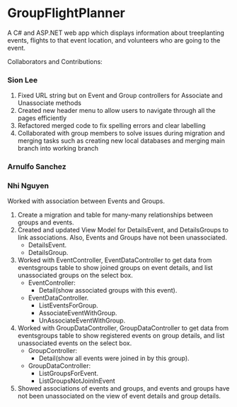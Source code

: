 # GroupFlightPlanner

A C# and ASP.NET web app which displays information about treeplanting events, flights to that event location, and volunteers who are going to the event.

Collaborators and Contributions:
### Sion Lee 
1. Fixed URL string but on Event and Group controllers for Associate and Unassociate methods
2. Created new header menu to allow users to navigate through all the pages efficiently
3. Refactored merged code to fix spelling errors and clear labelling
4. Collaborated with group members to solve issues during migration and merging tasks such as creating new local databases and merging main branch into working branch

### Arnulfo Sanchez

### Nhi Nguyen
Worked with association between Events and Groups.
1. Create a migration and table for many-many relationships between groups and events.
2. Created and updated View Model for DetailsEvent, and DetailsGroups to link associations. Also, Events and Groups have not been unassociated.
   - DetailsEvent.
   - DetailsGroup.
3. Worked with EventController, EventDataController to get data from eventsgroups table to show joined groups on event details, and list unassociated groups on the select box.
   - EventController:
        - Detail(show associated groups with this event).
   - EventDataController.
     - ListEventsForGroup.
     - AssociateEventWithGroup.
     - UnAssociateEventWithGroup.
4. Worked with GroupDataController, GroupDataController to get data from eventsgroups table to show registered events on group details, and list unassociated events on the       select box.
   - GroupController:
        - Detail(show all events were joined in by this group).
   - GroupDataController:
       - ListGroupsForEvent.
       - ListGroupsNotJoinInEvent
5. Showed associations of events and groups, and events and groups have not been unassociated on the view of event details and group details.

